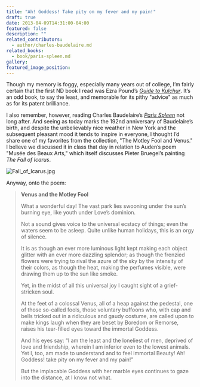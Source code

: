 ```yaml
---
title: "Ah! Goddess! Take pity on my fever and my pain!"
draft: true
date: 2013-04-09T14:31:00-04:00
featured: false
description: ""
related_contributors:
  - author/charles-baudelaire.md
related_books:
  - book/paris-spleen.md
gallery:
featured_image_position: 
---
```


Though my memory is foggy, especially many years out of college, I’m fairly certain that the first ND book I read was Ezra Pound’s [_Guide to Kulchur_](http://ndbooks.com/book/guide-to-kulchur). It’s an odd book, to say the least, and memorable for its pithy "advice" as much as for its patent brilliance. 

I also remember, however, reading Charles Baudelaire’s [_Paris Spleen_](http://ndbooks.com/book/paris-spleen) not long after. And seeing as today marks the 192nd anniversary of Baudelaire’s birth, and despite the unbelievably nice weather in New York and the subsequent pleasant mood it tends to inspire in everyone, I thought I’d share one of my favorites from the collection, "The Motley Fool and Venus." I believe we discussed it in class that day in relation to Auden’s poem "Musée des Beaux Arts," which itself discusses Pieter Bruegel’s painting _The Fall of Icarus_.

![Fall_of_Icarus.jpg](http://ndbooks.com/images/journal/Fall_of_Icarus.jpg)

Anyway, onto the poem:

> **Venus and the Motley Fool**
> 
> What a wonderful day! The vast park lies swooning under the sun’s burning eye, like youth under Love’s dominion.
> 
> Not a sound gives voice to the universal ecstacy of things; even the waters seem to be asleep. Quite unlike human holidays, this is an orgy of silence.
> 
> It is as though an ever more luminous light kept making each object glitter with an ever more dazzling splendor; as though the frenzied flowers were trying to rival the azure of the sky by the intensity of their colors, as though the heat, making the perfumes visible, were drawing them up to the sun like smoke.
> 
> Yet, in the midst of all this universal joy I caught sight of a grief-stricken soul.
> 
> At the feet of a colossal Venus, all of a heap against the pedestal, one of those so-called fools, those voluntary buffoons who, with cap and bells tricked out in a ridiculous and gaudy costume, are called upon to make kings laugh when they are beset by Boredom or Remorse, raises his tear-filled eyes toward the immortal Goddess.
> 
> And his eyes say: “I am the least and the loneliest of men, deprived of love and friendship, wherein I am inferior even to the lowest animals. Yet I, too, am made to understand and to feel immortal Beauty! Ah! Goddess! take pity on my fever and my pain!”
> 
> But the implacable Goddess with her marble eyes continues to gaze into the distance, at I know not what.

